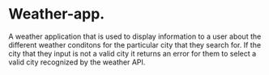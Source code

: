 # Weather-app.

 A weather application that is used to display information to a user about the different weather conditons for the particular city that they search for. If the city that they input is not a valid city it returns an error for them to select a valid city recognized by the weather API.
